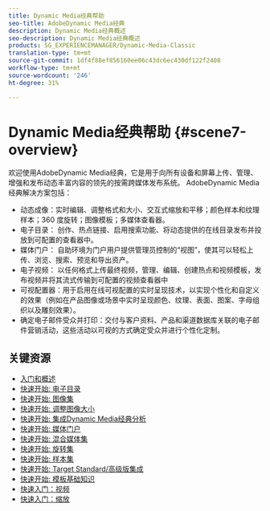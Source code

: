 ```yaml
---
title: Dynamic Media经典帮助
seo-title: AdobeDynamic Media经典
description: Dynamic Media经典概述
seo-description: Dynamic Media经典概述
products: SG_EXPERIENCEMANAGER/Dynamic-Media-Classic
translation-type: tm+mt
source-git-commit: 1df4f88ef856160ee06c43dc6ec430df122f2408
workflow-type: tm+mt
source-wordcount: '246'
ht-degree: 31%

---
```



# Dynamic Media经典帮助 {#scene7-overview}

欢迎使用AdobeDynamic Media经典，它是用于向所有设备和屏幕上传、管理、增强和发布动态丰富内容的领先的按需跨媒体发布系统。 AdobeDynamic Media经典解决方案包括：

* 动态成像：实时编辑、调整格式和大小、交互式缩放和平移；颜色样本和纹理样本；360 度旋转；图像模板；多媒体查看器。
* 电子目录： 创作、热点链接、启用搜索功能、将动态提供的在线目录发布并投放到可配置的查看器中。
* 媒体门户： 自助环境为门户用户提供管理员控制的“视图”，使其可以轻松上传、浏览、搜索、预览和导出资产。
* 电子视频： 以任何格式上传最终视频，管理、编辑、创建热点和视频模板，发布视频并将其流式传输到可配置的视频查看器中
* 可视配置器：用于启用在线可视配置的实时呈现技术，以实现个性化和自定义的效果（例如在产品图像或场景中实时呈现颜色、纹理、表面、图案、字母组织以及雕刻效果）。
* 确定电子邮件受众并打印：交付与客户资料、产品和渠道数据库关联的电子邮件营销活动，这些活动以可视的方式确定受众并进行个性化定制。

## 关键资源

* [入门和概述](/help/dmc-platform-overview.md)
* [快速开始: 电子目录](/help/quick-start-ecatalog.md)
* [快速开始: 图像集](/help/quick-start-image-sets.md)
* [快速开始: 调整图像大小](/help/quick-start-image-sizing.md)
* [快速开始: 集成Dynamic Media经典分析](/help/quick-start-integrating-dmc-analytics.md)
* [快速开始: 媒体门户](/help/quick-start-media-portal-administration.md)
* [快速开始: 混合媒体集](/help/quick-start-mixed-media-sets.md)
* [快速开始: 旋转集](/help/quick-start-spin-sets.md)
* [快速开始: 样本集](/help/quick-start-swatch-sets.md)
* [快速开始: Target Standard/高级版集成](/help/quick-start-target-integration.md)
* [快速开始: 模板基础知识](/help/quick-start-template-basics.md)
* [快速入门：视频](/help/quick-start-video.md)
* [快速入门：缩放](/help/quick-start-zoom.md)

